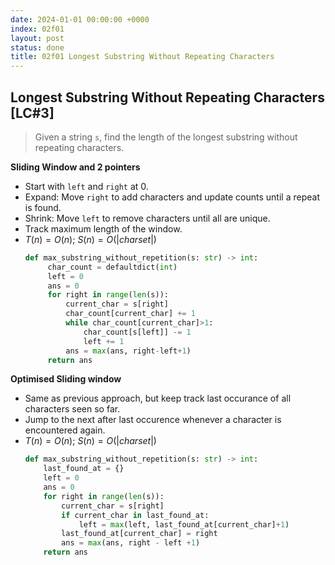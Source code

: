 ```yaml
---
date: 2024-01-01 00:00:00 +0000
index: 02f01
layout: post
status: done
title: 02f01 Longest Substring Without Repeating Characters
---
```


## Longest Substring Without Repeating Characters [LC#3]
> Given a string `s`, find the length of the longest substring without repeating characters.


**Sliding Window and 2 pointers**
- Start with `left` and `right` at 0.
- Expand: Move `right` to add characters and update counts until a repeat is found.
- Shrink: Move `left` to remove characters until all are unique.
- Track maximum length of the window.
- $T(n) = O(n)$; $S(n) = O(|char set|)$
    ```python
    def max_substring_without_repetition(s: str) -> int:
         char_count = defaultdict(int)
         left = 0
         ans = 0
         for right in range(len(s)):
             current_char = s[right]
             char_count[current_char] += 1 
             while char_count[current_char]>1:
                 char_count[s[left]] -= 1 
                 left += 1
             ans = max(ans, right-left+1)
         return ans
    ```
**Optimised Sliding window**
- Same as previous approach, but keep track last occurance of all characters seen so far.
- Jump to the next after last occurence whenever a character is encountered again.
- $T(n) = O(n)$; $S(n) = O(|char set|)$
    ```python
    def max_substring_without_repetition(s: str) -> int:
        last_found_at = {}
        left = 0
        ans = 0
        for right in range(len(s)):
            current_char = s[right]
            if current_char in last_found_at:
                left = max(left, last_found_at[current_char]+1)
            last_found_at[current_char] = right
            ans = max(ans, right - left +1)
        return ans
    ```
